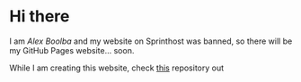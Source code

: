 # Hi there
I am *Alex Boolba* and my website on Sprinthost was banned, so there will be my GitHub Pages website... soon.

While I am creating this website, check [this](https://github.com/fawgio/11l-editor) repository out
